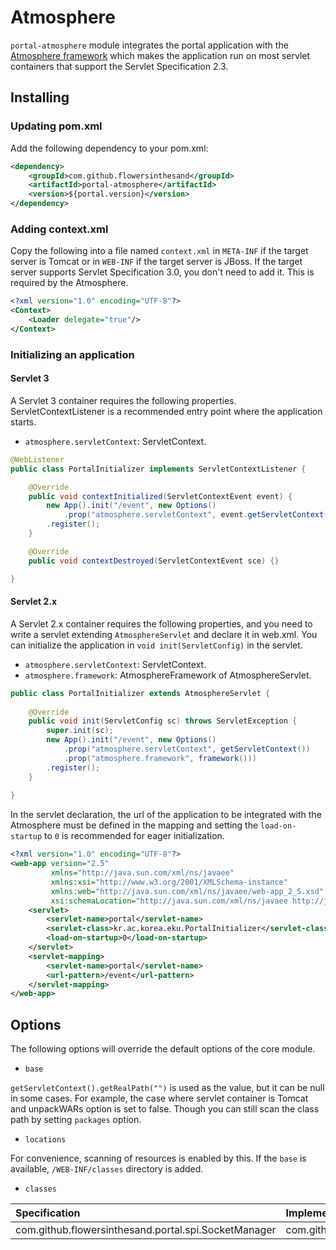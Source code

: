 # Atmosphere
`portal-atmosphere` module integrates the portal application with the [Atmosphere framework](https://github.com/atmosphere/atmosphere/) which makes the application run on most servlet containers that support the Servlet Specification 2.3. 

## Installing
### Updating pom.xml
Add the following dependency to your pom.xml:
```xml
<dependency>
    <groupId>com.github.flowersinthesand</groupId>
    <artifactId>portal-atmosphere</artifactId>
    <version>${portal.version}</version>
</dependency>
```

### Adding context.xml
Copy the following into a file named `context.xml` in `META-INF` if the target server is Tomcat or in `WEB-INF` if the target server is JBoss. If the target server supports Servlet Specification 3.0, you don't need to add it. This is required by the Atmosphere.
```xml
<?xml version="1.0" encoding="UTF-8"?>
<Context>
    <Loader delegate="true"/>
</Context>
```

### Initializing an application

#### Servlet 3
A Servlet 3 container requires the following properties. ServletContextListener is a recommended entry point where the application starts.
 * `atmosphere.servletContext`: ServletContext.

```java
@WebListener
public class PortalInitializer implements ServletContextListener {

    @Override
    public void contextInitialized(ServletContextEvent event) {
        new App().init("/event", new Options()
            .prop("atmosphere.servletContext", event.getServletContext()))
        .register();
    }

    @Override
    public void contextDestroyed(ServletContextEvent sce) {}

}
```

#### Servlet 2.x
A Servlet 2.x container requires the following properties, and you need to write a servlet extending `AtmosphereServlet` and declare it in web.xml. You can initialize the application in `void init(ServletConfig)` in the servlet.
 * `atmosphere.servletContext`: ServletContext.
 * `atmosphere.framework`: AtmosphereFramework of AtmosphereServlet.

```java
public class PortalInitializer extends AtmosphereServlet {
    
    @Override
    public void init(ServletConfig sc) throws ServletException {
        super.init(sc);
        new App().init("/event", new Options()
            .prop("atmosphere.servletContext", getServletContext())
            .prop("atmosphere.framework", framework()))
        .register();
    }
    
}

```

In the servlet declaration, the url of the application to be integrated with the Atmosphere must be defined in the mapping and setting the `load-on-startup` to `0` is recommended for eager initialization.

```xml
<?xml version="1.0" encoding="UTF-8"?>
<web-app version="2.5" 
         xmlns="http://java.sun.com/xml/ns/javaee" 
         xmlns:xsi="http://www.w3.org/2001/XMLSchema-instance"
         xmlns:web="http://java.sun.com/xml/ns/javaee/web-app_2_5.xsd"
         xsi:schemaLocation="http://java.sun.com/xml/ns/javaee http://java.sun.com/xml/ns/javaee/web-app_2_5.xsd">
    <servlet>
        <servlet-name>portal</servlet-name>
        <servlet-class>kr.ac.korea.eku.PortalInitializer</servlet-class>
        <load-on-startup>0</load-on-startup>
    </servlet>
    <servlet-mapping>
        <servlet-name>portal</servlet-name>
        <url-pattern>/event</url-pattern>
    </servlet-mapping>
</web-app>
```

## Options
The following options will override the default options of the core module.

* `base`

`getServletContext().getRealPath("")` is used as the value, but it can be null in some cases. For example, the case where servlet container is Tomcat and unpackWARs option is set to false. Though you can still scan the class path by setting `packages` option. 

* `locations`

For convenience, scanning of resources is enabled by this. If the `base` is available, `/WEB-INF/classes` directory is added.

* `classes`

|Specification|Implementation
|:--|:--
|com.github.flowersinthesand.portal.spi.SocketManager|com.github.flowersinthesand.portal.atmosphere.AtmosphereSocketManager